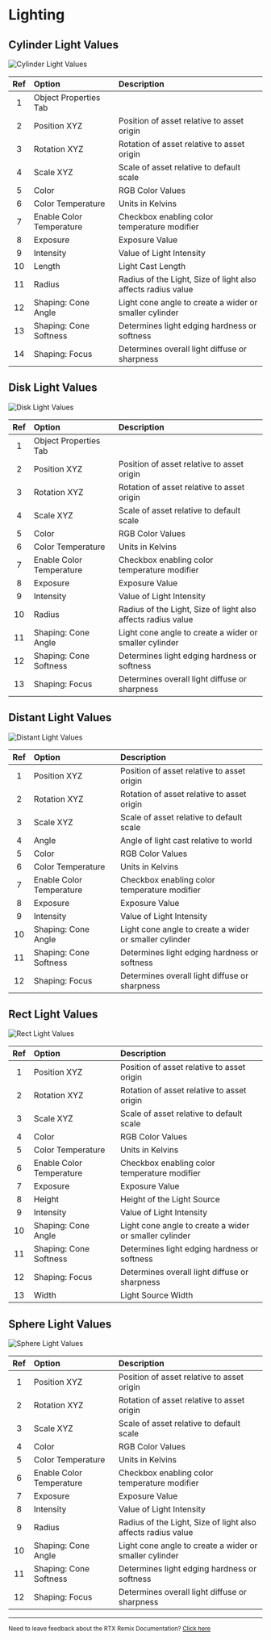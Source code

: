 # Lighting

## Cylinder Light Values

![Cylinder Light Values](../data/images/remix-lighting-001.png)

| Ref | Option | Description |
|:---:|:------|:-------|
| 1 | Object Properties Tab |  |
| 2 | Position XYZ | Position of asset relative to asset origin |
| 3 | Rotation XYZ | Rotation of asset relative to asset origin |
| 4 | Scale XYZ | Scale of asset relative to default scale |
| 5 | Color | RGB Color Values |
| 6 | Color Temperature | Units in Kelvins |
| 7 | Enable Color Temperature | Checkbox enabling color temperature modifier |
| 8 | Exposure | Exposure Value |
| 9 | Intensity | Value of Light Intensity |
| 10 | Length | Light Cast Length |
| 11 | Radius | Radius of the Light, Size of light also affects radius value |
| 12 | Shaping: Cone Angle | Light cone angle to create a wider or smaller cylinder |
| 13 | Shaping: Cone Softness | Determines light edging hardness or softness |
| 14 | Shaping: Focus | Determines overall light diffuse or sharpness |

## Disk Light Values

![Disk Light Values](../data/images/remix-lighting-002.png)

| Ref | Option | Description |
|:---:|:------|:-------|
| 1 | Object Properties Tab |  |
| 2 | Position XYZ | Position of asset relative to asset origin |
| 3 | Rotation XYZ | Rotation of asset relative to asset origin |
| 4 | Scale XYZ | Scale of asset relative to default scale |
| 5 | Color | RGB Color Values |
| 6 | Color Temperature | Units in Kelvins |
| 7 | Enable Color Temperature | Checkbox enabling color temperature modifier |
| 8 | Exposure | Exposure Value |
| 9 | Intensity | Value of Light Intensity |
| 10 | Radius | Radius of the Light, Size of light also affects radius value |
| 11 | Shaping: Cone Angle | Light cone angle to create a wider or smaller cylinder |
| 12 | Shaping: Cone Softness | Determines light edging hardness or softness |
| 13 | Shaping: Focus | Determines overall light diffuse or sharpness |


## Distant Light Values

![Distant Light Values](../data/images/remix-lighting-003.png)

| Ref | Option | Description |
|:---:|:------|:-------|
| 1 | Position XYZ | Position of asset relative to asset origin |
| 2 | Rotation XYZ | Rotation of asset relative to asset origin |
| 3 | Scale XYZ | Scale of asset relative to default scale |
| 4 | Angle | Angle of light cast relative to world |
| 5 | Color | RGB Color Values |
| 6 | Color Temperature | Units in Kelvins |
| 7 | Enable Color Temperature | Checkbox enabling color temperature modifier |
| 8 | Exposure | Exposure Value |
| 9 | Intensity | Value of Light Intensity |
| 10 | Shaping: Cone Angle | Light cone angle to create a wider or smaller cylinder |
| 11 | Shaping: Cone Softness | Determines light edging hardness or softness |
| 12 | Shaping: Focus | Determines overall light diffuse or sharpness |


## Rect Light Values

![Rect Light Values](../data/images/remix-lighting-005.png)

| Ref | Option | Description |
|:---:|:------|:-------|
| 1 | Position XYZ | Position of asset relative to asset origin |
| 2 | Rotation XYZ | Rotation of asset relative to asset origin |
| 3 | Scale XYZ | Scale of asset relative to default scale |
| 4 | Color | RGB Color Values |
| 5 | Color Temperature | Units in Kelvins |
| 6 | Enable Color Temperature | Checkbox enabling color temperature modifier |
| 7 | Exposure | Exposure Value |
| 8 | Height | Height of the Light Source |
| 9 | Intensity | Value of Light Intensity |
| 10 | Shaping: Cone Angle | Light cone angle to create a wider or smaller cylinder |
| 11 | Shaping: Cone Softness | Determines light edging hardness or softness |
| 12 | Shaping: Focus | Determines overall light diffuse or sharpness |
| 13 | Width | Light Source Width


## Sphere Light Values

![Sphere Light Values](../data/images/remix-lighting-006.png)

| Ref | Option | Description |
|:---:|:------|:-------|
| 1 | Position XYZ | Position of asset relative to asset origin |
| 2 | Rotation XYZ | Rotation of asset relative to asset origin |
| 3 | Scale XYZ | Scale of asset relative to default scale |
| 4 | Color | RGB Color Values |
| 5 | Color Temperature | Units in Kelvins |
| 6 | Enable Color Temperature | Checkbox enabling color temperature modifier |
| 7 | Exposure | Exposure Value |
| 8 | Intensity | Value of Light Intensity |
| 9 | Radius | Radius of the Light, Size of light also affects radius value |
| 10 | Shaping: Cone Angle | Light cone angle to create a wider or smaller cylinder |
| 11 | Shaping: Cone Softness | Determines light edging hardness or softness |
| 12 | Shaping: Focus | Determines overall light diffuse or sharpness |

***
<sub> Need to leave feedback about the RTX Remix Documentation?  [Click here](https://github.com/NVIDIAGameWorks/rtx-remix/issues/new?assignees=nvdamien&labels=documentation%2Cfeedback%2Ctriage&projects=&template=documentation_feedback.yml&title=%5BDocumentation+feedback%5D%3A+) <sub>